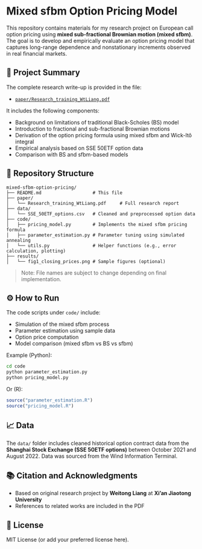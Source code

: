 # Mixed sfbm Option Pricing Model

This repository contains materials for my research project on European call option pricing using **mixed sub-fractional Brownian motion (mixed sfbm)**. The goal is to develop and empirically evaluate an option pricing model that captures long-range dependence and nonstationary increments observed in real financial markets.

## 📄 Project Summary

The complete research write-up is provided in the file:

- [`paper/Research_training_WtLiang.pdf`](paper/Research_training_WtLiang.pdf)

It includes the following components:

- Background on limitations of traditional Black-Scholes (BS) model
- Introduction to fractional and sub-fractional Brownian motions
- Derivation of the option pricing formula using mixed sfbm and Wick-Itô integral
- Empirical analysis based on SSE 50ETF option data
- Comparison with BS and sfbm-based models

## 📁 Repository Structure

```
mixed-sfbm-option-pricing/
├── README.md                   # This file
├── paper/
│   └── Research_training_WtLiang.pdf     # Full research report
├── data/
│   └── SSE_50ETF_options.csv   # Cleaned and preprocessed option data
├── code/
│   ├── pricing_model.py        # Implements the mixed sfbm pricing formula
│   ├── parameter_estimation.py # Parameter tuning using simulated annealing
│   └── utils.py                # Helper functions (e.g., error calculation, plotting)
├── results/
│   └── fig1_closing_prices.png # Sample figures (optional)
```

> Note: File names are subject to change depending on final implementation.

## ⚙️ How to Run

The code scripts under `code/` include:

- Simulation of the mixed sfbm process
- Parameter estimation using sample data
- Option price computation
- Model comparison (mixed sfbm vs BS vs sfbm)

Example (Python):

```bash
cd code
python parameter_estimation.py
python pricing_model.py
```

Or (R):

```r
source("parameter_estimation.R")
source("pricing_model.R")
```

## 📈 Data

The `data/` folder includes cleaned historical option contract data from the **Shanghai Stock Exchange (SSE 50ETF options)** between October 2021 and August 2022. Data was sourced from the Wind Information Terminal.

## 📚 Citation and Acknowledgments

- Based on original research project by **Weitong Liang** at **Xi’an Jiaotong University**
- References to related works are included in the PDF

## 📑 License

MIT License (or add your preferred license here).
